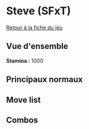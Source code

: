 # Steve (SFxT)

[Retour à la fiche du jeu](Street_Fighter_x_Tekken "wikilink")

## Vue d'ensemble

**Stamina :** 1000

## Principaux normaux

## Move list

## Combos
